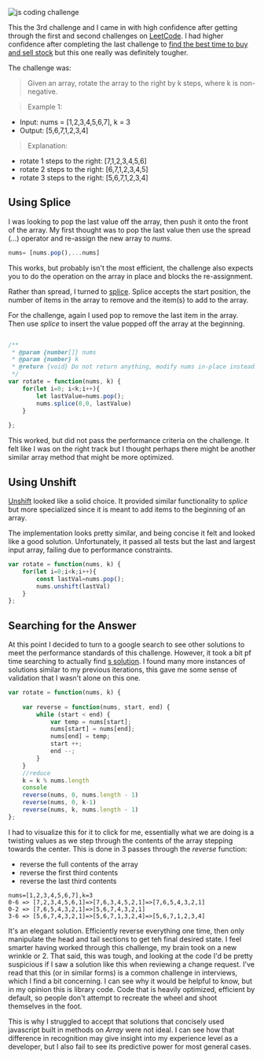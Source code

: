 ![js coding challenge](http://www.brendanconnolly.net/wp-content/uploads/2021/07/JavaScript-Coding-Challenge.png)

This the 3rd challenge and I came in with high confidence after getting through the first and second challenges on [LeetCode](https://leetcode.com). I had higher confidence after completing the last challenge to [find the best time to buy and sell stock]() but this one really was definitely tougher.

The challenge was:

> Given an array, rotate the array to the right by k steps, where k is non-negative.

> Example 1:
- Input: nums = [1,2,3,4,5,6,7], k = 3
- Output: [5,6,7,1,2,3,4]

> Explanation:
- rotate 1 steps to the right: [7,1,2,3,4,5,6]
- rotate 2 steps to the right: [6,7,1,2,3,4,5]
- rotate 3 steps to the right: [5,6,7,1,2,3,4]

## Using Splice
I was looking to pop the last value off the array, then push it onto the front of the array. My first thought was to pop the last value then use the spread (...) operator and re-assign the new array to *nums*.

```js
nums= [nums.pop(),...nums]
```
This works, but probably isn't the most efficient, the challenge also expects you to do the operation on the array in place and blocks the re-assignment. 

Rather than spread, I turned to [splice](https://developer.mozilla.org/en-US/docs/Web/JavaScript/Reference/Global_Objects/Array/splice). Splice accepts the start position, the number of items in the array to remove and the item(s) to add to the array. 

For the challenge, again I used pop to remove the last item in the array. Then use *splice* to insert the value popped off the array at the beginning.

```js

/**
 * @param {number[]} nums
 * @param {number} k
 * @return {void} Do not return anything, modify nums in-place instead.
 */
var rotate = function(nums, k) {
    for(let i=0; i<k;i++){
        let lastValue=nums.pop();
        nums.splice(0,0, lastValue)
    }
    
};
```

This worked, but did not pass the performance criteria on the challenge. It felt like I was on the right track but I thought perhaps there might be another similar array method that might be more optimized. 

## Using Unshift

[Unshift](https://developer.mozilla.org/en-US/docs/Web/JavaScript/Reference/Global_Objects/Array/unshift) looked like a solid choice. It provided similar functionality to *splice* but more specialized since it is meant to add items to the beginning of an array. 

The implementation looks pretty similar, and being concise it felt and looked like a good solution. Unfortunately, it passed all tests but the last and largest input array, failing due to performance constraints. 

```js
var rotate = function(nums, k) {
    for(let i=0;i<k;i++){
        const lastVal=nums.pop();
        nums.unshift(lastVal)
    }
};
```

## Searching for the Answer
At this point I decided to turn to a google search to see other solutions to meet the performance standards of this challenge. However, it took a bit pf time searching to actually find [s solution](https://dev.to/urfan/leetcode-rotate-array-with-javascript-3j5h). I found many more instances of solutions similar to my previous iterations, this gave me some sense of validation that I wasn't alone on this one. 

```js
var rotate = function(nums, k) {
   
    var reverse = function(nums, start, end) {
        while (start < end) {
            var temp = nums[start];
            nums[start] = nums[end];
            nums[end] = temp;
            start ++;
            end --;
        }
    }
    //reduce 
    k = k % nums.length
    console
    reverse(nums, 0, nums.length - 1)
    reverse(nums, 0, k-1)
    reverse(nums, k, nums.length - 1)
};

```

I had to visualize this for it to click for me, essentially what we are doing is a twisting values as we step through the contents of the array stepping towards the center. 
This is done in 3 passes through the *reverse* function:
- reverse the full contents of the array
- reverse the first third contents
- reverse the last third contents

```
nums=[1,2,3,4,5,6,7],k=3
0-6 => [7,2,3,4,5,6,1]=>[7,6,3,4,5,2,1]=>[7,6,5,4,3,2,1]
0-2 => [7,6,5,4,3,2,1]=>[5,6,7,4,3,2,1]
3-6 => [5,6,7,4,3,2,1]=>[5,6,7,1,3,2,4]=>[5,6,7,1,2,3,4]

```
It's an elegant solution. Efficiently reverse everything one time, then only manipulate the head and tail sections to get teh final desired state. I feel smarter having worked through this challenge, my brain took on a new wrinkle or 2. That said, this was tough, and looking at the code I'd be pretty suspicious if I saw a solution like this when reviewing a change request. I've read that this (or in similar forms) is a common challenge in interviews, which I find a bit concerning. I can see why it would be helpful to know, but in my opinion this is library code. Code that is heavily optimized, efficient by default, so people don't attempt to recreate the wheel and shoot themselves in the foot. 

This is why I struggled to accept that solutions that concisely used javascript built in methods on *Array* were not ideal. I can see how that difference in recognition may give insight into my experience level as a developer, but I also fail to see its predictive power for most general cases. 

